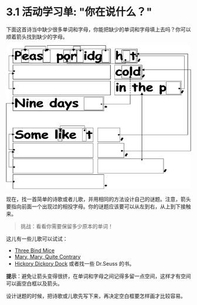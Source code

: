 # 3.1 活动学习单: "你在说什么？"

下面这首诗当中缺少很多单词和字母，你能把缺少的单词和字母填上去吗？你可以顺着箭头找到缺少的字母。

![](/img/act3img2.png)

现在，找一首简单的诗歌或者儿歌，并用相同的方法设计自己的谜题。注意，箭头要指向前面一个出现过的相投字母。你的谜题应该要可以从左到右，从上到下接触来。

> 挑战：看看你需要保留多少原本的单词！

这儿有一些儿歌可以试试：
- [Three Bind Mice](https://en.wikipedia.org/wiki/Three_Blind_Mice)
- [Mary, Mary, Quite Contrary](https://en.wikipedia.org/wiki/Mary,_Mary,_Quite_Contrary)
- [Hickory Dickory Dock](https://en.wikipedia.org/wiki/Hickory_Dickory_Dock)
或者找一些 Dr.Seuss 的书。

**提示**：避免让箭头变得很挤，在单词和字母之间记得多留一点空间，这样才有空间可以画空白框以及箭头。

设计谜题的时候，把诗歌或儿歌先写下来，再决定空白框要怎样画才比较容易。
